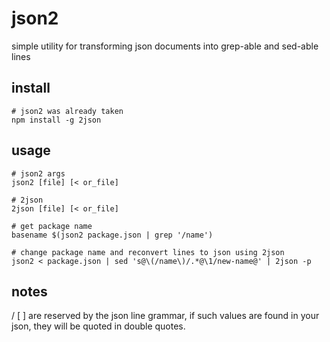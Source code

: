 json2
=====

simple utility for transforming json documents into grep-able and sed-able lines

install
-------

    # json2 was already taken
    npm install -g 2json

usage
-----

    # json2 args
    json2 [file] [< or_file]

    # 2json
    2json [file] [< or_file]

    # get package name
    basename $(json2 package.json | grep '/name')

    # change package name and reconvert lines to json using 2json
    json2 < package.json | sed 's@\(/name\)/.*@\1/new-name@' | 2json -p

notes
------

/ [ ] are reserved by the json line grammar, if such values are found in your json, they will be quoted in double quotes.

